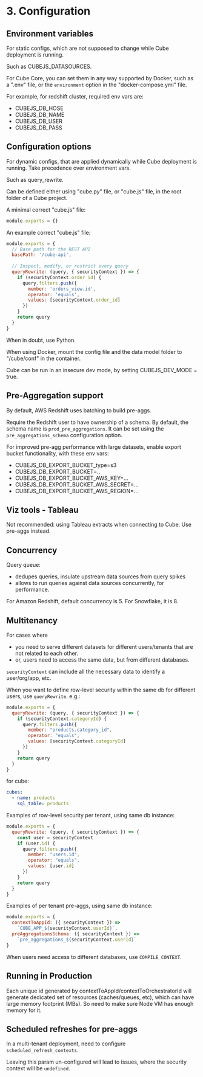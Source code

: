 # 3. Configuration
## Environment variables
For static configs, which are not supposed to change while Cube deployment is running. 

Such as CUBEJS_DATASOURCES. 

For Cube Core, you can set them in any way supported by Docker, such as a ".env" file, or the `environment` option in the "docker-compose.yml" file. 

For example, for redshift cluster, required env vars are:
- CUBEJS_DB_HOSE
- CUBEJS_DB_NAME
- CUBEJS_DB_USER
- CUBEJS_DB_PASS

## Configuration options
For dynamic configs, that are applied dynamically while Cube deployment is running. Take precedence over environment vars. 

Such as query_rewrite. 

Can be defined either using "cube.py" file, or "cube.js" file, in the root folder of a Cube project. 

A minimal correct "cube.js" file:
```js
module.exports = {}
```

An example correct "cube.js" file:
```js
module.exports = {
  // Base path for the REST API
  basePath: '/cube-api',
 
  // Inspect, modify, or restrict every query
  queryRewrite: (query, { securityContext }) => {
    if (securityContext.order_id) {
      query.filters.push({
        member: 'orders_view.id',
        operator: 'equals',
        values: [securityContext.order_id]
      })
    }
    return query
  }
}
```

When in doubt, use Python.

When using Docker, mount the config file and the data model folder to "/cube/conf" in the container. 

Cube can be run in an insecure dev mode, by setting CUBEJS_DEV_MODE = true. 

## Pre-Aggregation support
By default, AWS Redshift uses batching to build pre-aggs. 

Require the Redshift user to have ownership of a schema. By default, the schema name is `prod_pre_aggregations`. It can be set using the `pre_aggregations_schema` configuration option. 

For improved pre-agg performance with large datasets, enable export bucket functionality, with these env vars:
- CUBEJS_DB_EXPORT_BUCKET_type=s3
- CUBEJS_DB_EXPORT_BUCKET=..
- CUBEJS_DB_EXPORT_BUCKET_AWS_KEY=...
- CUBEJS_DB_EXPORT_BUCKET_AWS_SECRET=...
- CUBEJS_DB_EXPORT_BUCKET_AWS_REGION=...

## Viz tools - Tableau
Not recommended: using Tableau extracts when connecting to Cube. Use pre-aggs instead. 

## Concurrency
Query queue:
- dedupes queries, insulate upstream data sources from query spikes
- allows to run queries against data sources concurrently, for performance. 

For Amazon Redshift, default concurrency is 5. For Snowflake, it is 8. 

## Multitenancy
For cases where 
- you need to serve different datasets for different users/tenants that are not related to each other. 
- or, users need to access the same data, but from different databases. 

`securityContext` can include all the necessary data to identify a user/org/app, etc. 

When you want to define row-level security within the same db for different users, use `queryRewrite`. e.g.:
```js
module.exports = {
  queryRewrite: (query, { securityContext }) => {
    if (securityContext.categoryId) {
      query.filters.push({
        member: "products.category_id",
        operator: "equals",
        values: [securityContext.categoryId]
      })
    }
    return query
  }
}
```
for cube:
```yml
cubes:
  - name: products
    sql_table: products
```

Examples of row-level security per tenant, using same db instance:
```js
module.exports = {
  queryRewrite: (query, { securityContext }) => {
    const user = securityContext
    if (user.id) {
      query.filters.push({
        member: "users.id",
        operator: "equals",
        values: [user.id]
      })
    }
    return query
  }
}
```

Examples of per tenant pre-aggs, using same db instance:
```js
module.exports = {
  contextToAppId: ({ securityContext }) =>
    `CUBE_APP_${securityContext.userId}`,
  preAggregationsSchema: ({ securityContext }) =>
    `pre_aggregations_${securityContext.userId}`
}
```

When users need access to different databases, use `COMPILE_CONTEXT`. 

## Running in Production
Each unique id generated by contextToAppId/contextToOrchestratorId will generate dedicated set of resources (caches/queues, etc), which can have large memory footprint (MBs). So need to make sure Node VM has enough memory for it. 

## Scheduled refreshes for pre-aggs
In a multi-tenant deployment, need to configure `scheduled_refresh_contexts`. 

Leaving this param un-configured will lead to issues, where the security context will be `undefined`. 
